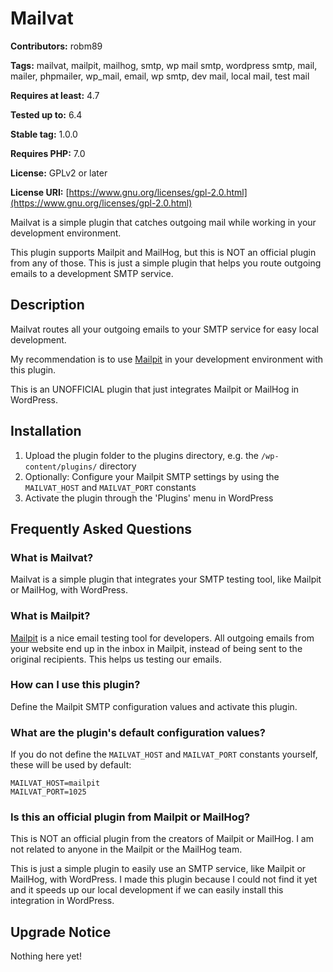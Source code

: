 # Mailvat

**Contributors:** robm89

**Tags:** mailvat, mailpit, mailhog, smtp, wp mail smtp, wordpress smtp, mail, mailer, phpmailer, wp_mail, email, wp smtp, dev mail, local mail, test mail

**Requires at least:** 4.7

**Tested up to:** 6.4

**Stable tag:** 1.0.0

**Requires PHP:** 7.0

**License:** GPLv2 or later

**License URI:** [https://www.gnu.org/licenses/gpl-2.0.html](https://www.gnu.org/licenses/gpl-2.0.html)

Mailvat is a simple plugin that catches outgoing mail while working in your development environment.

This plugin supports Mailpit and MailHog, but this is NOT an official plugin from any of those. This is just a simple plugin that helps you route outgoing emails to a development SMTP service.

## Description

Mailvat routes all your outgoing emails to your SMTP service for easy local development.

My recommendation is to use [Mailpit](https://github.com/axllent/mailpit) in your development environment with this plugin.

This is an UNOFFICIAL plugin that just integrates Mailpit or MailHog in WordPress.

## Installation

1. Upload the plugin folder to the plugins directory, e.g. the `/wp-content/plugins/` directory
2. Optionally: Configure your Mailpit SMTP settings by using the `MAILVAT_HOST` and `MAILVAT_PORT` constants
3. Activate the plugin through the 'Plugins' menu in WordPress

## Frequently Asked Questions

### What is Mailvat?

Mailvat is a simple plugin that integrates your SMTP testing tool, like Mailpit or MailHog, with WordPress.

### What is Mailpit?

[Mailpit](https://github.com/axllent/mailpit) is a nice email testing tool for developers. All outgoing emails from your website end up in the inbox in Mailpit, instead of being sent to the original recipients. This helps us testing our emails.

### How can I use this plugin?

Define the Mailpit SMTP configuration values and activate this plugin.

### What are the plugin's default configuration values?

If you do not define the `MAILVAT_HOST` and `MAILVAT_PORT` constants yourself, these will be used by default:

```
MAILVAT_HOST=mailpit
MAILVAT_PORT=1025
```

### Is this an official plugin from Mailpit or MailHog?

This is NOT an official plugin from the creators of Mailpit or MailHog. I am not related to anyone in the Mailpit or the MailHog team.

This is just a simple plugin to easily use an SMTP service, like Mailpit or MailHog, with WordPress. I made this plugin because I could not find it yet and it speeds up our local development if we can easily install this integration in WordPress.

## Upgrade Notice

Nothing here yet!
